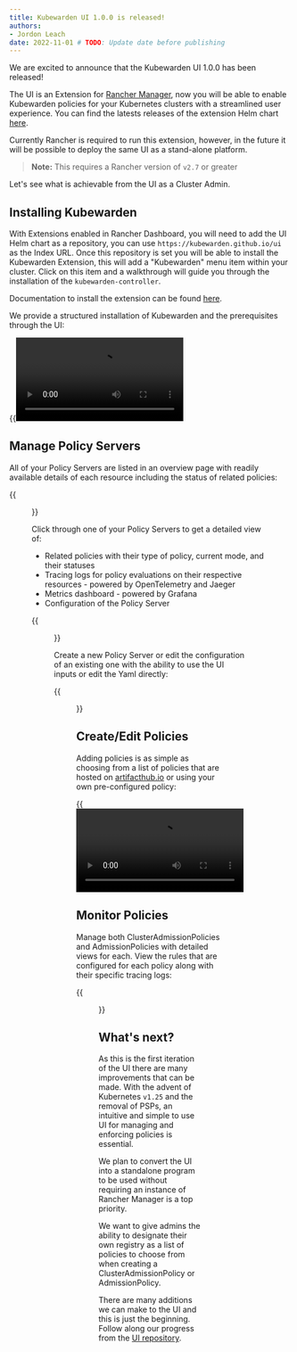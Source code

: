 ```yaml
---
title: Kubewarden UI 1.0.0 is released!
authors:
- Jordon Leach 
date: 2022-11-01 # TODO: Update date before publishing
---
```


We are excited to announce that the Kubewarden UI 1.0.0 has been released!

The UI is an Extension for [Rancher Manager](https://github.com/rancher/rancher/), now you will be able to enable Kubewarden policies for your Kubernetes clusters with a streamlined user experience. You can find the latests releases of the extension Helm chart [here](https://github.com/kubewarden/ui/releases/).

Currently Rancher is required to run this extension, however, in the future it will be possible to deploy the same UI as a stand-alone platform.

> **Note:** This requires a Rancher version of `v2.7` or greater

Let's see what is achievable from the UI as a Cluster Admin.

## Installing Kubewarden

With Extensions enabled in Rancher Dashboard, you will need to add the UI Helm chart as a repository, you can use `https://kubewarden.github.io/ui` as the Index URL. Once this repository is set you will be able to install the Kubewarden Extension, this will add a "Kubewarden" menu item within your cluster. Click on this item and a walkthrough will guide you through the installation of the `kubewarden-controller`. 

Documentation to install the extension can be found [here](https://docs.kubewarden.io/operator-manual/ui-extension/install). 

We provide a structured installation of Kubewarden and the prerequisites through the UI:

{{<video src="/images/ui/ui-install.mp4" type="video/mp4">}}

## Manage Policy Servers

All of your Policy Servers are listed in an overview page with readily available details of each resource including the status of related policies:

{{<figure src="/images/ui/policyserver-list.png" alt="policy servers list view">}}

Click through one of your Policy Servers to get a detailed view of:

- Related policies with their type of policy, current mode, and their statuses
- Tracing logs for policy evaluations on their respective resources - powered by OpenTelemetry and Jaeger
- Metrics dashboard - powered by Grafana
- Configuration of the Policy Server

{{<figure src="/images/ui/policyserver-detail.png" alt="policy server detail view">}}

Create a new Policy Server or edit the configuration of an existing one with the ability to use the UI inputs or edit the Yaml directly:

{{<figure src="/images/ui/policyserver-create.png" alt="policy server configuration">}}

## Create/Edit Policies

Adding policies is as simple as choosing from a list of policies that are hosted on [artifacthub.io](https://artifacthub.io/packages/search?kind=13) or using your own pre-configured policy:

{{<video src="/images/ui/ui-create-policy.mp4" type="video/mp4">}}

## Monitor Policies

Manage both ClusterAdmissionPolicies and AdmissionPolicies with detailed views for each. View the rules that are configured for each policy along with their specific tracing logs:

{{<figure src="/images/ui/policy-detail.png" alt="admission policy detail view">}}

## What's next?

As this is the first iteration of the UI there are many improvements that can be made. With the advent of Kubernetes `v1.25` and the removal of PSPs, an intuitive and simple to use UI for managing and enforcing policies is essential.

We plan to convert the UI into a standalone program to be used without requiring an instance of Rancher Manager is a top priority. 

We want to give admins the ability to designate their own registry as a list of policies to choose from when creating a ClusterAdmissionPolicy or AdmissionPolicy.

There are many additions we can make to the UI and this is just the beginning. Follow along our progress from the [UI repository](https://github.com/kubewarden/UI).